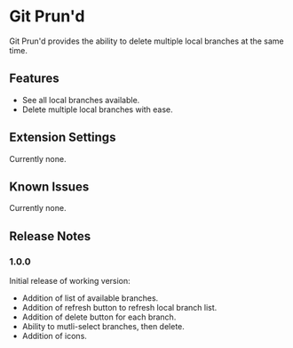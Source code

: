# Git Prun'd

Git Prun'd provides the ability to delete multiple local branches at the same time.

## Features

* See all local branches available.
* Delete multiple local branches with ease.

## Extension Settings

Currently none.

## Known Issues

Currently none.

## Release Notes

### 1.0.0

Initial release of working version:
* Addition of list of available branches.
* Addition of refresh button to refresh local branch list.
* Addition of delete button for each branch.
* Ability to mutli-select branches, then delete.
* Addition of icons.